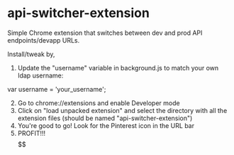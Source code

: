 # api-switcher-extension
Simple Chrome extension that switches between dev and prod API endpoints/devapp URLs.

Install/tweak by,

1) Update the "username" variable in background.js to match your own ldap username:

var username = 'your_username';

2) Go to chrome://extensions and enable Developer mode
3) Click on "load unpacked extension" and select the directory with all the extension files (should be named "api-switcher-extension")
4) You're good to go! Look for the Pinterest icon in the URL bar 
5) PROFIT!!! $$$$$$